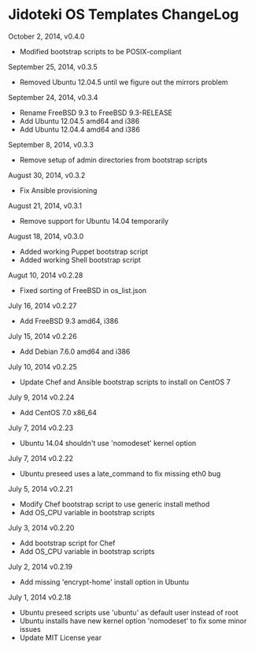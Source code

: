 # Jidoteki OS Templates ChangeLog

October 2, 2014, v0.4.0

  * Modified bootstrap scripts to be POSIX-compliant

September 25, 2014, v0.3.5

  * Removed Ubuntu 12.04.5 until we figure out the mirrors problem

September 24, 2014, v0.3.4

  * Rename FreeBSD 9.3 to FreeBSD 9.3-RELEASE
  * Add Ubuntu 12.04.5 amd64 and i386
  * Add Ubuntu 12.04.4 amd64 and i386

September 8, 2014, v0.3.3

  * Remove setup of admin directories from bootstrap scripts

August 30, 2014, v0.3.2

  * Fix Ansible provisioning

August 21, 2014, v0.3.1

  * Remove support for Ubuntu 14.04 temporarily

August 18, 2014, v0.3.0

  * Added working Puppet bootstrap script
  * Added working Shell bootstrap script

Augut 10, 2014 v0.2.28

  * Fixed sorting of FreeBSD in os_list.json

July 16, 2014 v0.2.27

  * Add FreeBSD 9.3 amd64, i386

July 15, 2014 v0.2.26

  * Add Debian 7.6.0 amd64 and i386

July 10, 2014 v0.2.25

  * Update Chef and Ansible bootstrap scripts to install on CentOS 7

July 9, 2014 v0.2.24

  * Add CentOS 7.0 x86_64

July 7, 2014 v0.2.23

  * Ubuntu 14.04 shouldn't use 'nomodeset' kernel option

July 7, 2014 v0.2.22

  * Ubuntu preseed uses a late_command to fix missing eth0 bug

July 5, 2014 v0.2.21

  * Modify Chef bootstrap script to use generic install method
  * Add OS_CPU variable in bootstrap scripts

July 3, 2014 v0.2.20

  * Add bootstrap script for Chef
  * Add OS_CPU variable in bootstrap scripts


July 2, 2014 v0.2.19

  * Add missing 'encrypt-home' install option in Ubuntu

July 1, 2014 v0.2.18

  * Ubuntu preseed scripts use 'ubuntu' as default user instead of root
  * Ubuntu installs have new kernel option 'nomodeset' to fix some minor issues
  * Update MIT License year
